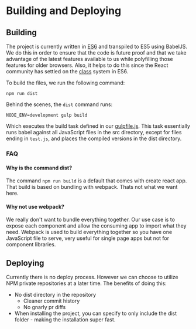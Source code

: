 # Building and Deploying

## Building

The project is currently written in [ES6](https://babeljs.io/learn-es2015/)
and transpiled to ES5 using BabelJS. We do this in order to ensure that
the code is future proof and that we take advantage of the latest
features available to us while polyfilling those features for older browsers.
Also, it helps to do this since the React community has settled on the
[class](https://github.com/lukehoban/es6features#classes) system in ES6.

To build the files, we run the following command:

```
npm run dist
```

Behind the scenes, the `dist` command runs:

```
NODE_ENV=development gulp build
```

Which executes the build task defined in our [gulpfile.js](gulpfile.js).
This task essentially runs babel against all JavaScript files in the src
directory, except for files ending in `test.js`, and places the compiled
versions in the dist directory.

### FAQ

#### Why is the command dist?

The command `npm run build` is a default that comes with create react
app. That build is based on bundling with webpack. Thats not what we
want here.

#### Why not use webpack?

We really don't want to bundle everything together. Our use case is to
expose each component and allow the consuming app to import what they
need. Webpack is used to build everything together so you have one
JavaScript file to serve, very useful for single page apps but not for
component libraries.

## Deploying

Currently there is no deploy process. However we can choose to utilize
NPM private repositories at a later time. The benefits of doing this:

- No dist directory in the repository
  - Cleaner commit history
  - No gnarly pr diffs
- When installing the project, you can specify to only include the dist
folder - making the installation super fast.
